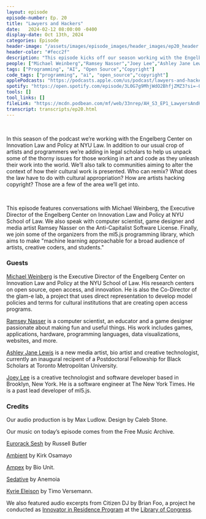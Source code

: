 ```yaml
---
layout: episode
episode-number: Ep. 20
title: "Lawyers and Hackers"
date:   2024-02-12 08:00:00 -0400
display-date: Oct 13th, 2024
categories: Episode
header-image: "/assets/images/episode_images/header_images/ep20_header.png"
header-color: "#fecc2f"
description: "This episode kicks off our season working with the Engelberg Center on Innovation Law & Policy. We talk about copyright and its limits; licenses and ethical open source; and the infamous monkey selfie legal case."
people: ["Michael Weinberg","Ramsey Nasser","Joey Lee","Ashley Jane Lewis"]
tags: ["Programming", "AI", "Open Source","Copyright"]
code_tags: ["programming", "ai", "open_source","copyright"]
applePodcasts: "https://podcasts.apple.com/us/podcast/lawyers-and-hackers/id1536778522?i=1000645137431"
spotify: "https://open.spotify.com/episode/3L0G7g9MhjWdO2BhfjZMZ3?si=-QrnZVAmTAakyFsX34lCiw"
tools: []
tool_links: []
fileLink: "https://mcdn.podbean.com/mf/web/33nrep/AH_S3_EP1_LawyersAndHackers_118af7js.mp3"
transcript: transcripts/ep20.html
---
```


<br>

In this season of the podcast we’re working with the Engelberg Center on Innovation Law and Policy at NYU Law. In addition to our usual crop of artists and programmers we’re adding in legal scholars to help us unpack some of the thorny issues for those working in art and code as they unleash their work into the world. We’ll also talk to communities aiming to alter the context of how their cultural work is presented. Who can remix? What does the law have to do with cultural appropriation? How are artists hacking copyright? Those are a few of the area we’ll get into. 


<br>

This episode features conversations with Michael Weinberg, the Executive Director of the Engelberg Center on Innovation Law and Policy at NYU School of Law. We also speak with computer scientist, game designer and media artist Ramsey Nasser on the Anti-Capitalist Software License. Finally, we join some of the organizers from the ml5.js programming library, which aims to make "machine learning approachable for a broad audience of artists, creative coders, and students."

### Guests

[Michael Weinberg](https://www.nyuengelberg.org/our-people/michael-weinberg/) is the Executive Director of the Engelberg Center on Innovation Law and Policy at the NYU School of Law. His research centers on open source, open access, and innovation. He is also the Co-Director of the glam-e lab, a project that uses direct representation to develop model policies and terms for cultural institutions that are creating open access programs.

<a href="https://nas.sr/" class="nameTag">Ramsey Nasser</a> is a computer scientist, an educator and a game designer passionate about making fun and useful things. His work includes games, applications, hardware, programming languages, data visualizations, websites, and more.

[Ashley Jane Lewis](https://ashleyjanelewis.com/) is a new media artist, bio artist and creative technologist, currently an inaugural recipent of a Postdoctoral Fellowship for Black Scholars at Toronto Metropolitan University.

[Joey Lee](https://jk-lee.com/) is a creative technologist and software developer based in Brooklyn, New York. He is a software engineer at The New York Times. He is a past lead developer of ml5.js.

### Credits

Our audio production is by Max Ludlow. Design by Caleb Stone.  

Our music on today’s episode comes from the Free Music Archive.

[Eurorack Sesh](https://freemusicarchive.org/music/Russell_E_L_Butler/Constructions/Russell_E_L_Butler_-_Constructions_-_06_RELB_Eurorack_Sesh_6_20_14tapebounce) by Russell Butler

[Ambient](https://freemusicarchive.org/music/kirk-osamayo/) by Kirk Osamayo

[Ampex](https://freemusicarchive.org/music/Bio_Unit/ampex/ampex/) by Bio Unit.

[Sedative](https://freemusicarchive.org/music/anemoia/sedative/sedative/) by Anemoia

[Kyrie Eleison](https://freemusicarchive.org/music/timoversemann/electronic-church-instrumentals/kyrie-eleison-1) by Timo Versemann.

We also featured audio excerpts from Citizen DJ by Brian Foo, a project he conducted as [Innovator in Residence Program](https://labs.loc.gov/about/opportunities/innovator-in-residence-program) at the [Library of Congress](https://www.loc.gov/).

